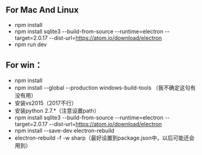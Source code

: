 ## For Mac And Linux

* npm install
* npm install sqlite3 --build-from-source --runtime=electron --target=2.0.17 --dist-url=https://atom.io/download/electron
* npm run dev

## For win：

* npm install
* npm install --global --production windows-build-tools   （我不确定这句有没有用）
* 安装vs2015（2017不行）
* 安装python 2.7.*（注意设置path）
* npm install sqlite3 --build-from-source --runtime=electron --target=2.0.17 --dist-url=https://atom.io/download/electron
* npm install --save-dev electron-rebuild
* electron-rebuild -f -w sharp（最好设置到package.json中，以后可能还会用到）